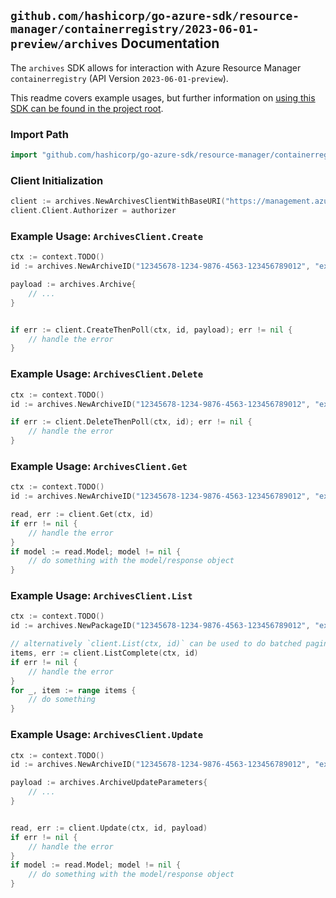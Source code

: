 
## `github.com/hashicorp/go-azure-sdk/resource-manager/containerregistry/2023-06-01-preview/archives` Documentation

The `archives` SDK allows for interaction with Azure Resource Manager `containerregistry` (API Version `2023-06-01-preview`).

This readme covers example usages, but further information on [using this SDK can be found in the project root](https://github.com/hashicorp/go-azure-sdk/tree/main/docs).

### Import Path

```go
import "github.com/hashicorp/go-azure-sdk/resource-manager/containerregistry/2023-06-01-preview/archives"
```


### Client Initialization

```go
client := archives.NewArchivesClientWithBaseURI("https://management.azure.com")
client.Client.Authorizer = authorizer
```


### Example Usage: `ArchivesClient.Create`

```go
ctx := context.TODO()
id := archives.NewArchiveID("12345678-1234-9876-4563-123456789012", "example-resource-group", "registryName", "packageName", "archiveName")

payload := archives.Archive{
	// ...
}


if err := client.CreateThenPoll(ctx, id, payload); err != nil {
	// handle the error
}
```


### Example Usage: `ArchivesClient.Delete`

```go
ctx := context.TODO()
id := archives.NewArchiveID("12345678-1234-9876-4563-123456789012", "example-resource-group", "registryName", "packageName", "archiveName")

if err := client.DeleteThenPoll(ctx, id); err != nil {
	// handle the error
}
```


### Example Usage: `ArchivesClient.Get`

```go
ctx := context.TODO()
id := archives.NewArchiveID("12345678-1234-9876-4563-123456789012", "example-resource-group", "registryName", "packageName", "archiveName")

read, err := client.Get(ctx, id)
if err != nil {
	// handle the error
}
if model := read.Model; model != nil {
	// do something with the model/response object
}
```


### Example Usage: `ArchivesClient.List`

```go
ctx := context.TODO()
id := archives.NewPackageID("12345678-1234-9876-4563-123456789012", "example-resource-group", "registryName", "packageName")

// alternatively `client.List(ctx, id)` can be used to do batched pagination
items, err := client.ListComplete(ctx, id)
if err != nil {
	// handle the error
}
for _, item := range items {
	// do something
}
```


### Example Usage: `ArchivesClient.Update`

```go
ctx := context.TODO()
id := archives.NewArchiveID("12345678-1234-9876-4563-123456789012", "example-resource-group", "registryName", "packageName", "archiveName")

payload := archives.ArchiveUpdateParameters{
	// ...
}


read, err := client.Update(ctx, id, payload)
if err != nil {
	// handle the error
}
if model := read.Model; model != nil {
	// do something with the model/response object
}
```
